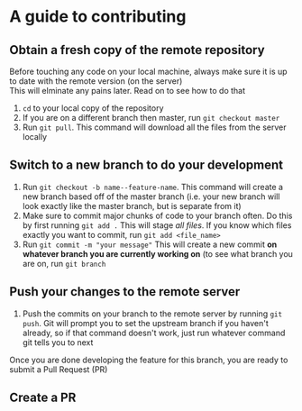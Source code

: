 # A guide to contributing

## Obtain a fresh copy of the remote repository
Before touching any code on your local machine, always make sure it is up to date with the remote version (on the server)  
This will elminate any pains later. Read on to see how to do that

1. `cd` to your local copy of the repository
2. If you are on a different branch then master, run `git checkout master`
3. Run `git pull`. This command will download all the files from the server locally  

## Switch to a **new branch** to do your development

1. Run `git checkout -b name--feature-name`. This command will create a new branch based off of the master branch (i.e. your new branch will look exactly like the master branch, but is separate from it)
2. Make sure to commit major chunks of code to your branch often. Do this by first running `git add .` This will stage _all files_. If you know which files exactly you want to commit, run `git add <file_name>`
3. Run `git commit -m "your message"` This will create a new commit **on whatever branch you are currently working on** (to see what branch you are on, run `git branch`

## Push your changes to the remote server

1. Push the commits on your branch to the remote server by running `git push`. Git will prompt you to set the upstream branch if you haven't already, so if that command doesn't work, just run whatever command git tells you to next  

Once you are done developing the feature for this branch, you are ready to submit a Pull Request (PR)

## Create a PR


